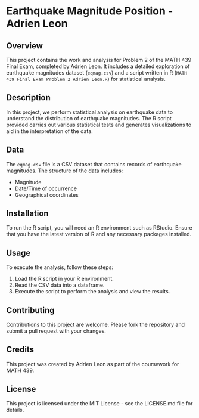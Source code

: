 # Earthquake Magnitude Position - Adrien Leon

## Overview

This project contains the work and analysis for Problem 2 of the MATH 439 Final Exam, completed by Adrien Leon. It includes a detailed exploration of earthquake magnitudes dataset (`eqmag.csv`) and a script written in R (`MATH 439 Final Exam Problem 2 Adrien Leon.R`) for statistical analysis.

## Description

In this project, we perform statistical analysis on earthquake data to understand the distribution of earthquake magnitudes. The R script provided carries out various statistical tests and generates visualizations to aid in the interpretation of the data.

## Data

The `eqmag.csv` file is a CSV dataset that contains records of earthquake magnitudes. The structure of the data includes:
- Magnitude
- Date/Time of occurrence
- Geographical coordinates

## Installation

To run the R script, you will need an R environment such as RStudio. Ensure that you have the latest version of R and any necessary packages installed.

## Usage

To execute the analysis, follow these steps:
1. Load the R script in your R environment.
2. Read the CSV data into a dataframe.
3. Execute the script to perform the analysis and view the results.

## Contributing

Contributions to this project are welcome. Please fork the repository and submit a pull request with your changes.

## Credits

This project was created by Adrien Leon as part of the coursework for MATH 439.

## License

This project is licensed under the MIT License - see the LICENSE.md file for details.

